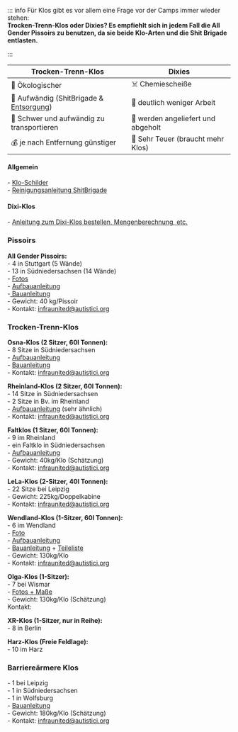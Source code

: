 ::: info
Für Klos gibt es vor allem eine Frage vor der Camps immer wieder stehen:  
**Trocken-Trenn-Klos oder Dixies? Es empfiehlt sich in jedem Fall die All Gender Pissoirs zu benutzen, da sie beide Klo-Arten und die Shit Brigade entlasten.**

:::

| **Trocken-Trenn-Klos**                        | **__Dixies__**                             |
|-------------------------------------------|------------------------------------|
| 🌱 Ökologischer                           | ☠️ Chemiescheiße                   |
| 💩 Aufwändig (ShitBrigade & [Entsorgung](https://cloud.livingutopia.org/s/ApfEexq8nQeoadZ))   | 💩 deutlich weniger Arbeit         |
| 🚚 Schwer und aufwändig zu transportieren | 🚚 werden angeliefert und abgeholt |
| 💰 je nach Entfernung günstiger           | 💸 Sehr Teuer (braucht mehr Klos)  |

#### Allgemein

\- [Klo-Schilder](https://cloud.livingutopia.org/s/daxP7PKMfbcoMYp)  
\- [Reinigungsanleitung ShitBrigade](https://cloud.livingutopia.org/s/SY3ftndKS74DreB)

#### Dixi-Klos

\- [Anleitung zum Dixi-Klos bestellen, Mengenberechnung, etc.](https://cloud.livingutopia.org/s/NH62HQ7J5QcDZbj)

### Pissoirs

**__All Gender Pissoirs:__**  
\- 4 in Stuttgart (5 Wände)  
\- 13 in Südniedersachsen (14 Wände)  
\- [Fotos](https://cloud.livingutopia.org/s/SNb7CnCcNiAtQpc)  
\- [Aufbauanleitung](https://cloud.livingutopia.org/s/WyJNt4yDARPyTe2)  
\-[ Bauanleitung](https://cloud.livingutopia.org/s/BAoSgbLNzeADs6F)  
\- Gewicht: 40 kg/Pissoir  
\- Kontakt: infraunited@autistici.org

### Trocken-Trenn-Klos

**__Osna-Klos (2 Sitzer, 60l Tonnen):__**  
\- 8 Sitze in Südniedersachsen  
\- [Aufbauanleitung](https://cloud.livingutopia.org/s/7SeosHHroAW5RT2)  
\- [Bauanleitung](https://cloud.livingutopia.org/s/BgPdW4CcQyE7yAL)  
\- Kontakt: infraunited@autistici.org

**__Rheinland-Klos (2 Sitzer, 60l Tonnen):__**  
\- 14 Sitze in Südniedersachsen  
\- 2 Sitze in Bv. im Rheinland  
\- [Aufbauanleitung](https://cloud.livingutopia.org/s/7SeosHHroAW5RT2) (sehr ähnlich)  
\- Kontakt: infraunited@autistici.org

**__Faltklos (1 Sitzer, 60l Tonnen):__**  
\- 9 im Rheinland  
\- ein Faltklo in Südniedersachsen  
\- [Aufbauanleitung](https://cloud.livingutopia.org/s/7FDiFfjYB8sD7G6)  
\- Gewicht:  40kg/Klo (Schätzung)  
\- Kontakt: infraunited@autistici.org

**__LeLa-Klos (2-Sitzer, 40l Tonnen):__**  
\- 22 Sitze bei Leipzig  
\- Gewicht: 225kg/Doppelkabine  
\- Kontakt: infraunited@autistici.org

**__Wendland-Klos (1-Sitzer, 60l Tonnen):__**  
\- 6 im Wendland  
\- [Foto](https://cloud.livingutopia.org/s/jnZrGw9FB9G53TS)  
\- [Aufbauanleitung](https://cloud.livingutopia.org/s/7SeosHHroAW5RT2)  
\- [Bauanleitung](https://cloud.livingutopia.org/s/2MBp6mojwPgKTac) + [Teileliste](https://cloud.livingutopia.org/s/yKCCbXjPyqK7itP)  
\- Gewicht: 130kg/Klo  
\- Kontakt: infraunited@autistici.org

**__Olga-Klos (1-Sitzer):__**  
\- 7 bei Wismar  
\- [Fotos + Maße](https://cloud.livingutopia.org/s/LFtgazGeKidcB7p)  
\- Gewicht: 130kg/Klo (Schätzung)  
Kontakt:

**__XR-Klos (1-Sitzer, nur in Reihe):__**  
\- 8 in Berlin

**__Harz-Klos (Freie Feldlage):__**  
\- 10 im Harz

### Barriereärmere Klos

\- 1 bei Leipzig  
\- 1 in Südniedersachsen  
\- 1 in Wolfsburg  
\- [Bauanleitung](https://cloud.livingutopia.org/s/85wApW2apMtYzTW)  
\- Gewicht: 180kg/Klo (Schätzung)  
\- Kontakt: infraunited@autistici.org